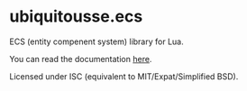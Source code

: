 # ubiquitousse.ecs

ECS (entity compenent system) library for Lua.

You can read the documentation [here](https://reuh.github.io/ubiquitousse/modules/ecs.html).

Licensed under ISC (equivalent to MIT/Expat/Simplified BSD).
